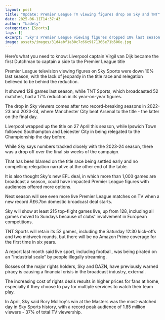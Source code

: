 ```yaml
---
layout: post
title: "Update: Premier League TV viewing figures drop on Sky and TNT"
date: 2025-06-11T14:37:43
author: "badely"
categories: [Sports]
tags: []
excerpt: "Sky's Premier League viewing figures dropped 10% last season compared to the previous campaign."
image: assets/images/31d4abf1a30c7c66c9171366e71b506e.jpg
---
```


Here’s what you need to know: Liverpool captain Virgil van Dijk became the first Dutchman to captain a side to the Premier League title

Premier League television viewing figures on Sky Sports were down 10% last season, with the lack of jeopardy in the title race and relegation believed to be behind the reduction.

It showed 128 games last season, while TNT Sports, which broadcasted 52 matches, had a 17% reduction in its year-on-year figures.

The drop in Sky viewers comes after two record-breaking seasons in 2022-23 and 2023-24, where Manchester City beat Arsenal to the title - the latter on the final day.

Liverpool wrapped up the title on 27 April this season, while Ipswich Town followed Southampton and Leicester City in being relegated to the Championship the day before.

While Sky says numbers tracked closely with the 2023-24 season, there was a drop off over the final six weeks of the campaign.

That has been blamed on the title race being settled early and no compelling relegation narrative at the other end of the table.

It is also thought Sky's new EFL deal, in which more than 1,000 games are broadcast a season, could have impacted Premier League figures with audiences offered more options.

Next season will see even more live Premier League matches on TV when a new record Â£6.7bn domestic broadcast deal starts.

Sky will show at least 215 top-flight games live, up from 128, including all games moved to Sundays because of clubs' involvement in European competitions.

TNT Sports will retain its 52 games, including the Saturday 12:30 kick-offs and two midweek rounds, but there will be no Amazon Prime coverage for the first time in six years.

A report last month said live sport, including football, was being pirated on an "industrial scale" by people illegally streaming.

Bosses of the major rights holders, Sky and DAZN, have previously warned piracy is causing a financial crisis in the broadcast industry, external.

The increasing cost of rights deals results in higher prices for fans at home, especially if they choose to pay for multiple services to watch their team play.

In April, Sky said Rory McIlroy's win at the Masters was the most-watched day in Sky Sports history, with a record peak audience of 1.85 million viewers - 37% of total TV viewership.

